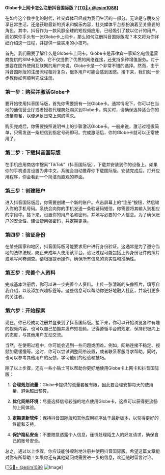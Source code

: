 **Globe卡上网卡怎么注册抖音国际版？[[TG💪+ @esim1088](https://t.me/s/esim1088)]**

在如今这个数字化的时代，社交媒体已经成为我们生活的一部分。无论是与朋友分享日常生活，还是获取最新的资讯和娱乐内容，社交媒体平台都扮演着至关重要的角色。其中，抖音作为一款风靡全球的短视频应用，已经吸引了数以亿计的用户。而如果你手头有一张Globe卡上网卡，那么如何注册抖音国际版呢？本文将为你详细介绍这一过程，并提供一些实用的小技巧。

首先，我们需要了解什么是Globe卡上网卡。Globe卡是菲律宾一家知名电信运营商提供的SIM卡服务，它不仅提供了优质的网络连接，还支持多种增值服务。对于想要在国外使用互联网的用户来说，Globe卡是一个非常不错的选择。然而，由于抖音国际版的注册流程相对复杂，很多用户可能会感到困惑。接下来，我们就一步步教你如何顺利完成注册。

### 第一步：购买并激活Globe卡

要开始使用抖音国际版，首先你需要拥有一张Globe卡。通常情况下，你可以在当地的通信营业厅或者授权代理商处购买到Globe卡。购买时，请确保选择适合你的流量套餐，以便满足日常上网的需求。

购买完成后，你需要按照说明书上的步骤激活Globe卡。一般来说，激活过程很简单，只需发送一条短信到指定号码即可。完成激活后，你的Globe卡就可以正常使用了。

### 第二步：下载抖音国际版

在手机应用商店中搜索“TikTok”（抖音国际版），下载并安装到你的设备上。如果你的手机语言设置为非中文，系统会自动推荐你下载国际版。安装完成后，打开应用程序，你会看到一个简洁而直观的界面。

### 第三步：创建账户

进入抖音国际版后，你需要创建一个新的账户。点击屏幕上的“注册”按钮，然后输入你的手机号码。系统会向你的手机发送一条验证码短信，你需要将其输入到相应的字段中。接下来，设置你的用户名和密码，并填写必要的个人信息。为了确保账户的安全性，建议使用强密码，并定期更换。

### 第四步：验证身份

在某些国家和地区，抖音国际版可能要求用户进行身份验证。这通常是为了遵守当地的法律法规，防止未成年人使用该平台。验证过程可能包括上传身份证件的照片或填写问卷调查。请根据提示操作，确保所有信息的真实性和准确性。

### 第五步：完善个人资料

完成基本注册后，你可以进一步完善个人资料。上传一张清晰的头像照片，填写自我介绍，以及添加兴趣标签等。这些信息可以帮助你更好地融入社区，并吸引更多的关注者。

### 第六步：开始探索

现在，你已经成功注册并登录到了抖音国际版。接下来，你可以开始浏览各种有趣的视频内容，也可以自己拍摄并发布短视频。记得遵循平台的规定，保持积极向上的态度，与其他用户互动交流。

当然，在使用过程中，你可能会遇到一些问题或困难。例如，网络连接不稳定、视频加载缓慢等。这时，你可以尝试调整网络设置，或者联系客服寻求帮助。同时，也可以参考其他用户的反馈，学习他们的经验和技巧。

除了以上步骤，还有一些小贴士可以帮助你更好地使用Globe卡上网卡和抖音国际版：

1. **合理规划流量**：Globe卡提供的流量套餐有限，因此要合理安排每天的使用量，避免超出预算。
   
2. **优化网络环境**：尽量选择信号较强的地点使用Globe卡，这样可以获得更流畅的上网体验。
   
3. **定期更新软件**：保持抖音国际版和其他应用程序处于最新版本，以获得更好的性能和支持。
   
4. **保护隐私安全**：不要随意透露个人信息，谨慎处理陌生人的好友请求，确保自己的账号安全。

总之，通过以上步骤，你应该能够顺利地注册并使用抖音国际版。希望这篇文章能对你有所帮助！如果你还有其他疑问或需要进一步的信息，欢迎随时留言讨论。

[[TG💪+ @esim1088](https://t.me/s/esim1088) ![Image](https://i.postimg.cc/4NQfJmqS/Snipaste-2025-05-13-00-14-12.png)]